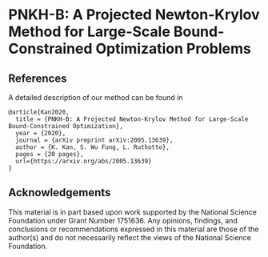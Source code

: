# PNKH-B: A Projected Newton-Krylov Method for Large-Scale Bound-Constrained Optimization Problems

## References

A detailed description of our method can be found in

    @article{Kan2020,
      title = {PNKH-B: A Projected Newton-Krylov Method for Large-Scale Bound-Constrained Optimization},
      year = {2020},
      journal = {arXiv preprint arXiv:2005.13639},
      author = {K. Kan, S. Wu Fung, L. Ruthotto},
      pages = {20 pages},
      url={https://arxiv.org/abs/2005.13639}
    }


## Acknowledgements

This material is in part based upon work supported by the National Science Foundation under Grant Number 1751636. Any opinions, findings, and conclusions or recommendations expressed in this material are those of the author(s) and do not necessarily reflect the views of the National Science Foundation.
